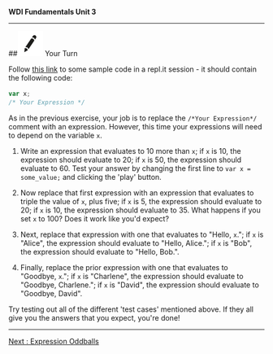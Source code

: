 **WDI Fundamentals Unit 3**

---

##![Your Turn](../assets/exercise.png) Your Turn

Follow [this link](http://repl.it/ajt) to some sample code in a repl.it session - it should contain the following code:

```javascript
var x;
/* Your Expression */
```

As in the previous exercise, your job is to replace the `/*Your Expression*/` comment with an expression. However, this time your expressions will need to depend on the variable `x`.

1. Write an expression that evaluates to 10 more than `x`; if `x` is 10, the expression should evaluate to 20; if `x` is 50, the expression should evaluate to 60. Test your answer by changing the first line to `var x = some_value;` and clicking the 'play' button.

2. Now replace that first expression with an expression that evaluates to triple the value of `x`, plus five; if `x` is 5, the expression should evaluate to 20; if `x` is 10, the expression should evaluate to 35. What happens if you set `x` to 100? Does it work like you'd expect?

3. Next, replace that expression with one that evaluates to "Hello, `x`."; if `x` is "Alice", the expression should evaluate to "Hello, Alice."; if `x` is "Bob", the expression should evaluate to "Hello, Bob.".

4. Finally, replace the prior expression with one that evaluates to "Goodbye, `x`."; if `x` is "Charlene", the expression should evaluate to "Goodbye, Charlene."; if `x` is "David", the expression should evaluate to "Goodbye, David".

Try testing out all of the different 'test cases' mentioned above. If they all give you the answers that you expect, you're done!

---
[Next : Expression Oddballs](08_lesson.md)